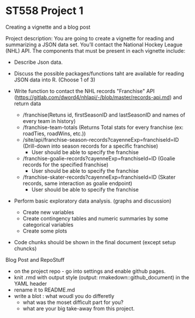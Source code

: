 # ST558 Project 1
Creating a vignette and a blog post

Project description:
   You are going to create a vignette for reading and summarizing a JSON data set. You’ll contact the National Hockey League (NHL) API. The components that must be present in each vignette include:
    
  - Describe Json data. 
  - Discuss the possible packages/functions taht are available for reading JSON data into R. (Choose 1 of 3)
  - Write function to contact the NHL records "Franchise" API  (https://gitlab.com/dword4/nhlapi/-/blob/master/records-api.md) and return data
    * /franchise(Retuns id, firstSeasonID and lastSeasonID and names of every team in history)
    * /franchise-team-totals (Returns Total stats for every franchise (ex: roadTies, roadWins, etc.))
    * /site/api/franchise-season-records?cayenneExp=franchiseId=ID (Drill-down into season records for a specific franchise)
      - User should be able to specify the franchise
    * /franchise-goalie-records?cayenneExp=franchiseId=ID (Goalie records for the specified franchise)
      - User should be able to specify the franchise
    * /franchise-skater-records?cayenneExp=franchiseId=ID (Skater records, same interaction as goalie endpoint)
      - User should be able to specify the franchise
  
  - Perform basic exploratory data analysis. (graphs and discussion)
    * Create new variables
    * Create contingency tables and numeric summaries by some categorical variables
    * Create some plots
  
  - Code chunks should be shown in the final document (except setup chuncks)
  
Blog Post and RepoStuff

  - on the project repo - go into settings and enable github pages.
  - knit .rmd with output style (output: rmakedown::github_document) in the YAML header
  - rename it to README.md
  - write a blot : what woudl you do differetly
      - what was the moset difficult part for you?
      - what are your big  take-away from this project.
      
  
